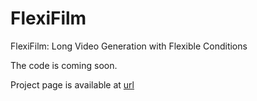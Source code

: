 # FlexiFilm
FlexiFilm: Long Video Generation with Flexible Conditions

The code is coming soon.

Project page is available at [url](https://y-ichen.github.io/FlexiFilm-Page/)
